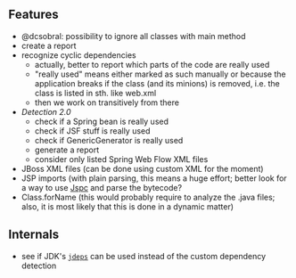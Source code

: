Features
--------
* @dcsobral: possibility to ignore all classes with main method
* create a report
* recognize cyclic dependencies
    * actually, better to report which parts of the code are really used
    * "really used" means either marked as such manually or because the application breaks if the class (and its minions) is removed, i.e. the class is listed in sth. like web.xml
    * then we work on transitively from there
* _Detection 2.0_
    * check if a Spring bean is really used
    * check if JSF stuff is really used
    * check if GenericGenerator is really used
    * generate a report
    * consider only listed Spring Web Flow XML files
* JBoss XML files (can be done using custom XML for the moment)
* JSP imports (with plain parsing, this means a huge effort; better look for a way to use [Jspc](http://mojo.codehaus.org/jspc-maven-plugin/) and parse the bytecode?
* Class.forName (this would probably require to analyze the .java files; also, it is most likely that this is done in a dynamic matter)

Internals
---------
* see if JDK's [`jdeps`](http://bugs.java.com/bugdatabase/view_bug.do?bug_id=8003562) can be used instead of the custom dependency detection
